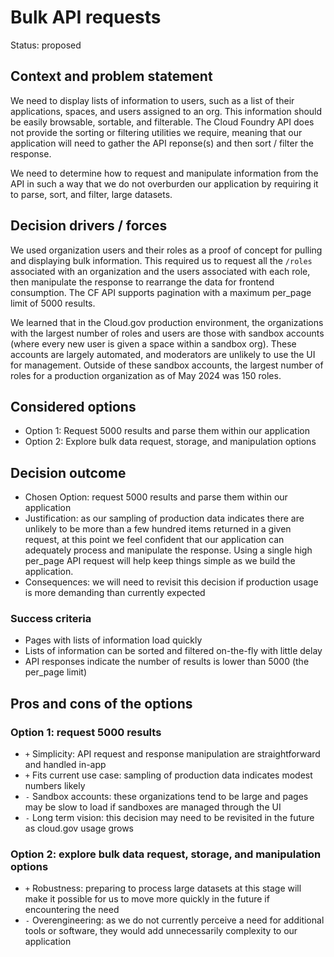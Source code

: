 # Bulk API requests

Status: proposed

## Context and problem statement

We need to display lists of information to users, such as a list of their applications, spaces, and users assigned to an org. This information should be easily browsable, sortable, and filterable. The Cloud Foundry API does not provide the sorting or filtering utilities we require, meaning that our application will need to gather the API reponse(s) and then sort / filter the response.

We need to determine how to request and manipulate information from the API in such a way that we do not overburden our application by requiring it to parse, sort, and filter, large datasets.

## Decision drivers / forces

We used organization users and their roles as a proof of concept for pulling and displaying bulk information. This required us to request all the `/roles` associated with an organization and the users associated with each role, then manipulate the response to rearrange the data for frontend consumption. The CF API supports pagination with a maximum per_page limit of 5000 results.

We learned that in the Cloud.gov production environment, the organizations with the largest number of roles and users are those with sandbox accounts (where every new user is given a space within a sandbox org). These accounts are largely automated, and moderators are unlikely to use the UI for management. Outside of these sandbox accounts, the largest number of roles for a production organization as of May 2024 was 150 roles.

## Considered options
* Option 1: Request 5000 results and parse them within our application
* Option 2: Explore bulk data request, storage, and manipulation options

## Decision outcome
* Chosen Option: request 5000 results and parse them within our application
* Justification: as our sampling of production data indicates there are unlikely to be more than a few hundred items returned in a given request, at this point we feel confident that our application can adequately process and manipulate the response. Using a single high per_page API request will help keep things simple as we build the application.
* Consequences: we will need to revisit this decision if production usage is more demanding than currently expected

### Success criteria

* Pages with lists of information load quickly
* Lists of information can be sorted and filtered on-the-fly with little delay
* API responses indicate the number of results is lower than 5000 (the per_page limit)

## Pros and cons of the options
### Option 1: request 5000 results

* `+` Simplicity: API request and response manipulation are straightforward and handled in-app
* `+` Fits current use case: sampling of production data indicates modest numbers likely
* `-` Sandbox accounts: these organizations tend to be large and pages may be slow to load if sandboxes are managed through the UI
* `-` Long term vision: this decision may need to be revisited in the future as cloud.gov usage grows

### Option 2: explore bulk data request, storage, and manipulation options
* `+` Robustness: preparing to process large datasets at this stage will make it possible for us to move more quickly in the future if encountering the need
* `-` Overengineering: as we do not currently perceive a need for additional tools or software, they would add unnecessarily complexity to our application
